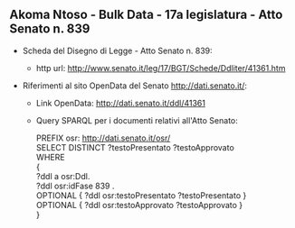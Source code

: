 ## Akoma Ntoso - Bulk Data - 17a legislatura - Atto Senato n. 839 ##

* Scheda del Disegno di Legge - Atto Senato n. 839:
	* http url: http://www.senato.it/leg/17/BGT/Schede/Ddliter/41361.htm

* Riferimenti al sito OpenData del Senato http://dati.senato.it/:
	* Link OpenData: http://dati.senato.it/ddl/41361
	* Query SPARQL per i documenti relativi all'Atto Senato:

        PREFIX osr: <http://dati.senato.it/osr/>  
		SELECT DISTINCT ?testoPresentato ?testoApprovato  
		WHERE  
		{  
		    ?ddl a osr:Ddl.  
		    ?ddl osr:idFase 839 .  
		    OPTIONAL { ?ddl osr:testoPresentato ?testoPresentato }  
		    OPTIONAL { ?ddl osr:testoApprovato ?testoApprovato }  
		}
		